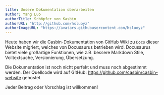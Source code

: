 ```yaml
---
title: Unsere Dokumentation überarbeiten
author: Yang Luo
authorTitle: Schöpfer von Kasbin
authorURL: "http://github.com/hsluoyz"
authorImageURL: "https://avatars.githubusercontent.com/hsluoyz"
---
```


Heute haben wir die Casbin-Dokumentation von GitHub Wiki zu `Docs` dieser Website migriert, welches von Docusaurus betrieben wird. Docusaurus bietet viele großartige Funktionen, wie z.B. bessere Markdown Stile, Volltextsuche, Versionierung, Übersetzung.

Die Dokumentation ist noch nicht perfekt und muss noch abgestimmt werden. Der Quellcode wird auf GitHub: https://github.com/casbin/casbin-website gehostet.

Jeder Beitrag oder Vorschlag ist willkommen!
